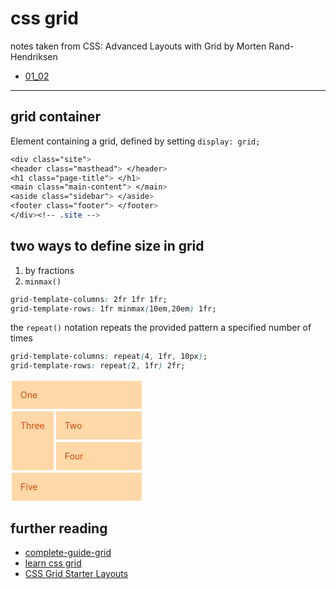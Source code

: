 
# css grid

notes taken from
CSS: Advanced Layouts with Grid by
Morten Rand-Hendriksen

* [01_02](01_02)

---

## grid container

Element containing a grid, defined by setting `display: grid;`

```css
<div class="site">
<header class="masthead"> </header>
<h1 class="page-title"> </h1>
<main class="main-content"> </main>
<aside class="sidebar"> </aside>
<footer class="footer"> </footer>
</div><!-- .site -->
```

## two ways to define size in grid

1. by fractions
2. `minmax()`

```css
grid-template-columns: 2fr 1fr 1fr;
grid-template-rows: 1fr minmax(10em,20em) 1fr;
```

the `repeat()` notation repeats the provided pattern a specified number of times

```css
grid-template-columns: repeat(4, 1fr, 10px);
grid-template-rows: repeat(2, 1fr) 2fr;
```

<style>
.wrapper {
  display: inline-grid;
  grid-template-columns: 1fr repeat(2, 1fr);
  grid-template-rows: 1fr 1fr 1fr;
}
.one {
  grid-column: 1/4;
}
.two {
  grid-column: 2/4;
}
.three {
  grid-column: 1/1;
  grid-row: 2/4;
}
.four {
  grid-column: 2 span;
}
.five {
  grid-column: 1/4;
}
.wrapper>div {
  border: 2px solid #fff;
  background-color: #ffd8a8;
  padding: 1em;
  color: #d9480f;
}
</style>

  <div class="wrapper">
    <div class="one">One</div>
    <div class="two">Two</div>
    <div class="three">Three</div>
    <div class="four">Four</div>
    <div class="five">Five</div>
  </div>


## further reading

* [complete-guide-grid](https://css-tricks.com/snippets/css/complete-guide-grid/)
* [learn css grid](https://learncssgrid.com/)
* [CSS Grid Starter Layouts](https://css-tricks.com/snippets/css/css-grid-starter-layouts/)